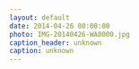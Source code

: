 ```yaml
---
layout: default
date: 2014-04-26 00:00:00
photo: IMG-20140426-WA0000.jpg
caption_header: unknown
caption: unknown
---
```

